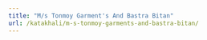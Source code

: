 ```yaml
---
title: "M/s Tonmoy Garment's And Bastra Bitan"
url: /katakhali/m-s-tonmoy-garments-and-bastra-bitan/
---
```

